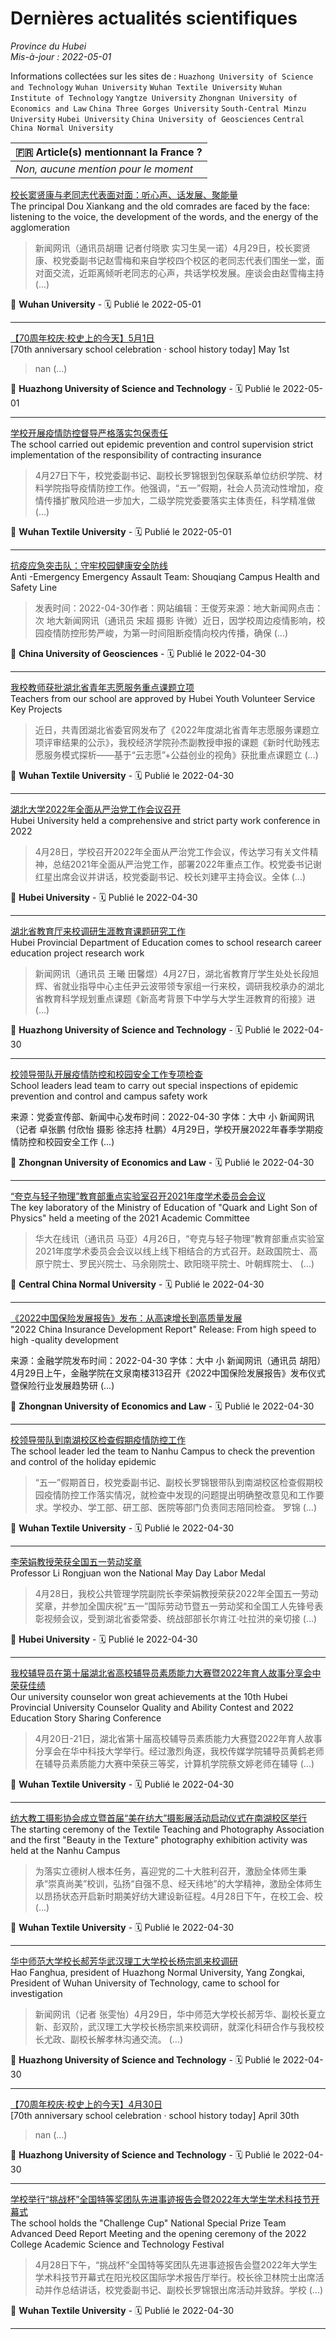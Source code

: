 # Dernières actualités scientifiques  
_Province du Hubei_<br/>
_Mis-à-jour : 2022-05-01_  
  
Informations collectées sur les sites de : `Huazhong University of Science and Technology` `Wuhan University` `Wuhan Textile University` `Wuhan Institute of Technology` `Yangtze University` `Zhongnan University of Economics and Law` `China Three Gorges University` `South-Central Minzu University` `Hubei University` `China University of Geosciences` `Central China Normal University`<br/>  
  
| 🇫🇷 Article(s) mentionnant la France ?  |  
| ----------- |  
|_Non, aucune mention pour le moment_  |
  
  
[校长窦贤康与老同志代表面对面：听心声、话发展、聚能量](http://news.whu.edu.cn/info/1002/67053.htm)  
The principal Dou Xiankang and the old comrades are faced by the face: listening to the voice, the development of the words, and the energy of the agglomeration  
> 新闻网讯（通讯员胡珊 记者付晓歌 实习生吴一诺）4月29日，校长窦贤康、校党委副书记赵雪梅和来自学校四个校区的老同志代表们围坐一堂，面对面交流，近距离倾听老同志的心声，共话学校发展。座谈会由赵雪梅主持 (...)  
  
📍 **Wuhan University** - 🗓️  Publié le 2022-05-01  
  * * *  
[【70周年校庆·校史上的今天】5月1日](http://news.hust.edu.cn/info/1002/44569.htm)  
[70th anniversary school celebration · school history today] May 1st  
> nan (...)  
  
📍 **Huazhong University of Science and Technology** - 🗓️  Publié le 2022-05-01  
  * * *  
[学校开展疫情防控督导严格落实包保责任](https://news.wtu.edu.cn/info/1002/31443.htm)  
The school carried out epidemic prevention and control supervision strict implementation of the responsibility of contracting insurance  
> 4月27日下午，校党委副书记、副校长罗锦银到包保联系单位纺织学院、材料学院指导疫情防控工作。他强调，“五一”假期，社会人员流动性增加，疫情传播扩散风险进一步加大，二级学院党委要落实主体责任，科学精准做 (...)  
  
📍 **Wuhan Textile University** - 🗓️  Publié le 2022-05-01  
  * * *  
[抗疫应急突击队：守牢校园健康安全防线](http://voice.cug.edu.cn/info/1032/19840.htm)  
Anti -Emergency Emergency Assault Team: Shouqiang Campus Health and Safety Line  
> 发表时间：2022-04-30作者：网站编辑：王俊芳来源：地大新闻网点击：次 地大新闻网讯（通讯员 宋超 摄影 许微）近日，因学校周边疫情影响，校园疫情防控形势严峻，为第一时间阻断疫情向校内传播，确保 (...)  
  
📍 **China University of Geosciences** - 🗓️  Publié le 2022-04-30  
  * * *  
[我校教师获批湖北省青年志愿服务重点课题立项](https://news.wtu.edu.cn/info/1002/31433.htm)  
Teachers from our school are approved by Hubei Youth Volunteer Service Key Projects  
>  近日，共青团湖北省委官网发布了《2022年度湖北省青年志愿服务课题立项评审结果的公示》，我校经济学院孙杰副教授申报的课题《新时代助残志愿服务模式探析——基于“云志愿”+公益创业的视角》获批重点课题立 (...)  
  
📍 **Wuhan Textile University** - 🗓️  Publié le 2022-04-30  
  * * *  
[湖北大学2022年全面从严治党工作会议召开](http://www.hubu.edu.cn/info/1316/38129.htm)  
Hubei University held a comprehensive and strict party work conference in 2022  
> 4月28日，学校召开2022年全面从严治党工作会议，传达学习有关文件精神，总结2021年全面从严治党工作，部署2022年重点工作。校党委书记谢红星出席会议并讲话，校党委副书记、校长刘建平主持会议。全体 (...)  
  
📍 **Hubei University** - 🗓️  Publié le 2022-04-30  
  * * *  
[湖北省教育厅来校调研生涯教育课题研究工作](http://news.hust.edu.cn/info/1003/44566.htm)  
Hubei Provincial Department of Education comes to school research career education project research work  
> 新闻网讯（通讯员 王曦 田馨煜）4月27日，湖北省教育厅学生处处长段旭辉、省就业指导中心主任尹云波带领专家组一行来校，调研我校承办的湖北省教育科学规划重点课题《新高考背景下中学与大学生涯教育的衔接》进 (...)  
  
📍 **Huazhong University of Science and Technology** - 🗓️  Publié le 2022-04-30  
  * * *  
[校领导带队开展疫情防控和校园安全工作专项检查](http://wellan.zuel.edu.cn//2022/0430/c1668a297499/page.htm)  
School leaders lead team to carry out special inspections of epidemic prevention and control and campus safety work  
> 
来源：党委宣传部、新闻中心发布时间：2022-04-30
		  字体：大中 小
 新闻网讯（记者 卓张鹏 付欣怡 摄影 徐志持 杜鹏）4月29日，学校开展2022年春季学期疫情防控和校园安全工作 (...)  
  
📍 **Zhongnan University of Economics and Law** - 🗓️  Publié le 2022-04-30  
  * * *  
[“夸克与轻子物理”教育部重点实验室召开2021年度学术委员会会议](http://news.ccnu.edu.cn/info/1008/38304.htm)  
The key laboratory of the Ministry of Education of "Quark and Light Son of Physics" held a meeting of the 2021 Academic Committee  
> 华大在线讯（通讯员 马亚）4月26日，“夸克与轻子物理”教育部重点实验室2021年度学术委员会会议以线上线下相结合的方式召开。赵政国院士、高原宁院士、罗民兴院士、马余刚院士、欧阳晓平院士、叶朝辉院士、 (...)  
  
📍 **Central China Normal University** - 🗓️  Publié le 2022-04-30  
  * * *  
[《2022中国保险发展报告》发布：从高速增长到高质量发展](http://wellan.zuel.edu.cn//2022/0430/c1670a297492/page.htm)  
"2022 China Insurance Development Report" Release: From high speed to high -quality development  
> 
来源：金融学院发布时间：2022-04-30
		  字体：大中 小
 新闻网讯（通讯员 胡阳）4月29日上午，金融学院在文泉南楼313召开《2022中国保险发展报告》发布仪式暨保险行业发展趋势研 (...)  
  
📍 **Zhongnan University of Economics and Law** - 🗓️  Publié le 2022-04-30  
  * * *  
[校领导带队到南湖校区检查假期疫情防控工作](https://news.wtu.edu.cn/info/1002/31440.htm)  
The school leader led the team to Nanhu Campus to check the prevention and control of the holiday epidemic  
> “五一”假期首日，校党委副书记、副校长罗锦银带队到南湖校区检查假期校园疫情防控工作落实情况，就检查中发现的问题提出明确整改意见和工作要求。学校办、学工部、研工部、医院等部门负责同志陪同检查。 
 罗锦 (...)  
  
📍 **Wuhan Textile University** - 🗓️  Publié le 2022-04-30  
  * * *  
[李荣娟教授荣获全国五一劳动奖章](http://www.hubu.edu.cn/info/1316/38130.htm)  
Professor Li Rongjuan won the National May Day Labor Medal  
> 4月28日，我校公共管理学院副院长李荣娟教授荣获2022年全国五一劳动奖章，并参加全国庆祝“五一”国际劳动节暨五一劳动奖和全国工人先锋号表彰视频会议，受到湖北省委常委、统战部部长尔肯江·吐拉洪的亲切接 (...)  
  
📍 **Hubei University** - 🗓️  Publié le 2022-04-30  
  * * *  
[我校辅导员在第十届湖北省高校辅导员素质能力大赛暨2022年育人故事分享会中荣获佳绩](https://news.wtu.edu.cn/info/1002/31439.htm)  
Our university counselor won great achievements at the 10th Hubei Provincial University Counselor Quality and Ability Contest and 2022 Education Story Sharing Conference  
> 4月20日-21日，湖北省第十届高校辅导员素质能力大赛暨2022年育人故事分享会在华中科技大学举行。经过激烈角逐，我校传媒学院辅导员黄鹤老师在辅导员素质能力大赛中荣获三等奖，计算机学院蔡文婷老师在辅导 (...)  
  
📍 **Wuhan Textile University** - 🗓️  Publié le 2022-04-30  
  * * *  
[纺大教工摄影协会成立暨首届“美在纺大”摄影展活动启动仪式在南湖校区举行](https://news.wtu.edu.cn/info/1002/31436.htm)  
The starting ceremony of the Textile Teaching and Photography Association and the first "Beauty in the Texture" photography exhibition activity was held at the Nanhu Campus  
> 为落实立德树人根本任务，喜迎党的二十大胜利召开，激励全体师生秉承“崇真尚美”校训，弘扬“自强不息、经天纬地”的大学精神，激励全体师生以昂扬状态开启新时期美好纺大建设新征程。4月28日下午，在校工会、校 (...)  
  
📍 **Wuhan Textile University** - 🗓️  Publié le 2022-04-30  
  * * *  
[华中师范大学校长郝芳华武汉理工大学校长杨宗凯来校调研](http://news.hust.edu.cn/info/1002/44565.htm)  
Hao Fanghua, president of Huazhong Normal University, Yang Zongkai, President of Wuhan University of Technology, came to school for investigation  
> 新闻网讯（记者 张雯怡）4月29日，华中师范大学校长郝芳华、副校长夏立新、彭双阶，武汉理工大学校长杨宗凯来校调研，就深化科研合作与我校校长尤政、副校长解孝林沟通交流。 (...)  
  
📍 **Huazhong University of Science and Technology** - 🗓️  Publié le 2022-04-30  
  * * *  
[【70周年校庆·校史上的今天】4月30日](http://news.hust.edu.cn/info/1002/44564.htm)  
[70th anniversary school celebration · school history today] April 30th  
> nan (...)  
  
📍 **Huazhong University of Science and Technology** - 🗓️  Publié le 2022-04-30  
  * * *  
[学校举行“挑战杯”全国特等奖团队先进事迹报告会暨2022年大学生学术科技节开幕式](https://news.wtu.edu.cn/info/1002/31437.htm)  
The school holds the "Challenge Cup" National Special Prize Team Advanced Deed Report Meeting and the opening ceremony of the 2022 College Academic Science and Technology Festival  
> 4月28日下午，“挑战杯”全国特等奖团队先进事迹报告会暨2022年大学生学术科技节开幕式在阳光校区国际学术报告厅举行。校长徐卫林院士出席活动并作总结讲话，校党委副书记、副校长罗锦银出席活动并致辞。学校 (...)  
  
📍 **Wuhan Textile University** - 🗓️  Publié le 2022-04-30  
  * * *  

